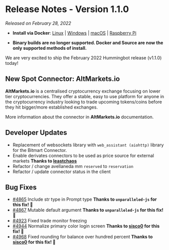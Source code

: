 # Release Notes - Version 1.1.0

*Released on February 28, 2022*

- **Install via Docker**: [Linux](../installation/docker.md) | [Windows](../installation/docker.md) | [macOS](../installation/docker.md) | [Raspberry Pi](../installation/raspberry-pi.md)

- **Binary builds are no longer supported. Docker and Source are now the only supported methods of install.**


We are very excited to ship the February 2022 Hummingbot release (v1.1.0) today!

 
## New Spot Connector: AltMarkets.io

**AltMarkets.io** is a centralised cryptocurrency exchange focusing on lower tier cryptocurrencies. They offer a stable, easy to use platform for anyone in the cryptocurrency industry looking to trade upcoming tokens/coins before they hit bigger/more established exchanges.

More information about the connector in **AltMarkets.io** documentation.



## Developer Updates

- Replacement of websockets library with `web_assistant (aiohttp)` library for the Bitmart Connector.
- Enable derivates connectors to be used as price source for external markets **Thanks to [leastchaos](https://github.com/leastchaos)** 
- Refactor / change avellaneda mm `reserved` to `reservation`
- Refactor / update connector status in the client

## Bug Fixes

- [#4865](https://github.com/hummingbot/hummingbot/issues/4865) Include str type in Prompt type **Thanks to `unparalleled-js` for this fix! 🙏**
- [#4867](https://github.com/hummingbot/hummingbot/issues/4867) Mutable default argument **Thanks to `unparalleled-js` for this fix! 🙏**
- [#4923](https://github.com/hummingbot/hummingbot/issues/4923) Fixed trade monitor freezing
- [#4944](https://github.com/hummingbot/hummingbot/issues/4944) Normalize primary color login screen **Thanks to [sisco0](https://github.com/sisco0) for this fix! 🙏**
- [#4968](https://github.com/hummingbot/hummingbot/issues/4968) Fixed rounding for balance over hundred percent **Thanks to [sisco0](https://github.com/sisco0) for this fix! 🙏**
